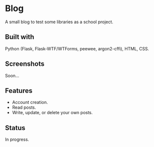 # Blog
A small blog to test some libraries as a school project.

## Built with
Python (Flask, Flask-WTF/WTForms, peewee, argon2-cffi), HTML, CSS.

## Screenshots
Soon...

## Features
- Account creation.
- Read posts.
- Write, update, or delete your own posts.

## Status
In progress.

